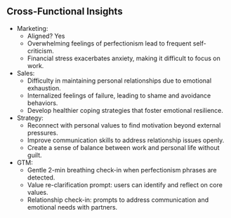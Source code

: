 
## Cross-Functional Insights

- Marketing:
  - Aligned? Yes
  - Overwhelming feelings of perfectionism lead to frequent self-criticism.
  - Financial stress exacerbates anxiety, making it difficult to focus on work.
- Sales:
  - Difficulty in maintaining personal relationships due to emotional exhaustion.
  - Internalized feelings of failure, leading to shame and avoidance behaviors.
  - Develop healthier coping strategies that foster emotional resilience.
- Strategy:
  - Reconnect with personal values to find motivation beyond external pressures.
  - Improve communication skills to address relationship issues openly.
  - Create a sense of balance between work and personal life without guilt.
- GTM:
  - Gentle 2-min breathing check-in when perfectionism phrases are detected.
  - Value re-clarification prompt: users can identify and reflect on core values.
  - Relationship check-in: prompts to address communication and emotional needs with partners.

